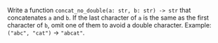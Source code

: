Write a function `concat_no_double(a: str, b: str) -> str` that concatenates `a` and `b`.   If the last character of `a` is the same as the first character of `b`, omit one of them to avoid a double character.   Example: `("abc", "cat")` → `"abcat"`. 